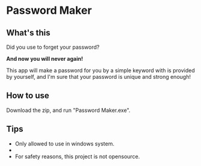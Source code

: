 # Password Maker

## What's this

Did you use to forget your password?

**And now you will never again!**

This app will make a password for you by a simple keyword with is provided by yourself, and I'm sure that your password is unique and strong enough!

## How to use

Download the zip, and run "Password Maker.exe".

## Tips

* Only allowed to use in windows system.
* 
* For safety reasons, this project is not opensource.
